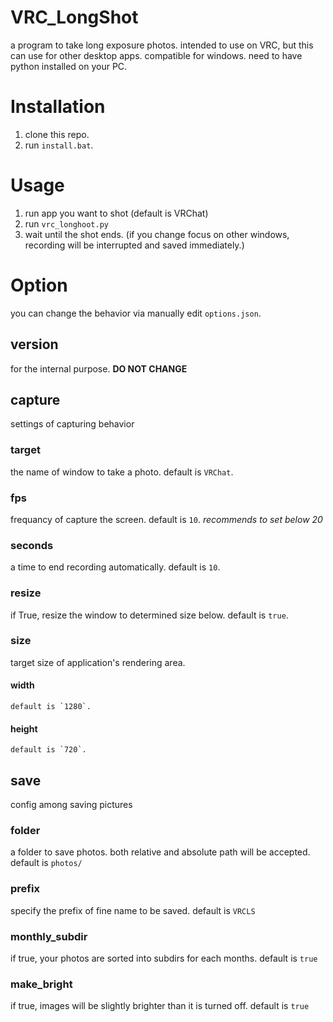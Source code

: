 # VRC_LongShot
a program to take long exposure photos. intended to use on VRC, but this can use for other desktop apps.
compatible for windows. need to have python installed on your PC.

# Installation
 1. clone this repo. 
 1. run `install.bat`.
 

# Usage
 1. run app you want to shot (default is VRChat)
 1. run `vrc_longhoot.py`
 1. wait until the shot ends. (if you change focus on other windows, recording will be interrupted and saved immediately.)


# Option
 you can change the behavior via manually edit `options.json`.
 ## version
  for the internal purpose. **DO NOT CHANGE**
 
 ## capture
  settings of capturing behavior
  ### target
   the name of window to take a photo. default is `VRChat`.
  ### fps
   frequancy of capture the screen. default is `10`. *recommends to set below 20*
  ### seconds
   a time to end recording automatically. default is `10`.
  ### resize
   if True, resize the window to determined size below. default is `true`.
  ### size
   target size of application's rendering area.
   #### width
    default is `1280`.
   #### height
    default is `720`.
 ## save
  config among saving pictures
  ### folder
   a folder to save photos. both relative and absolute path will be accepted. default is `photos/`
  ### prefix
   specify the prefix of fine name to be saved. default is `VRCLS`
  ### monthly_subdir
   if true, your photos are sorted into subdirs for each months. default is `true`
  ### make_bright
   if true, images will be slightly brighter than it is turned off. default is `true`
